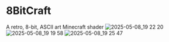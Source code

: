 # 8BitCraft
A retro, 8-bit, ASCII art Minecraft shader
![2025-05-08_19 22 20](https://github.com/user-attachments/assets/997323df-99a5-481d-be7a-7f64890ca8d1)
![2025-05-08_19 19 58](https://github.com/user-attachments/assets/9235d8cd-ba49-4dfa-ab68-77a53d1d4ef7)
![2025-05-08_19 25 47](https://github.com/user-attachments/assets/07cde66c-88d3-40ec-b02d-a13426df4954)
